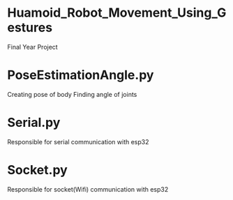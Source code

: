 # Huamoid_Robot_Movement_Using_Gestures
Final Year Project

# PoseEstimationAngle.py

Creating pose of body
Finding angle of joints

# Serial.py

Responsible for serial communication with esp32

# Socket.py

Responsible for socket(Wifi) communication with esp32



